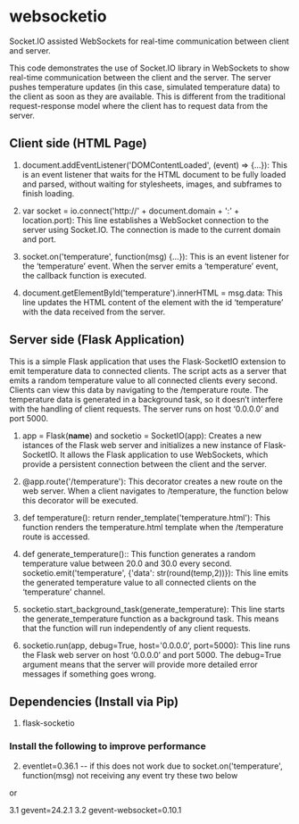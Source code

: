 # websocketio
Socket.IO assisted WebSockets for real-time communication between client and server.

This code demonstrates the use of Socket.IO library in WebSockets to show real-time communication between the client and the server. 
The server pushes temperature updates (in this case, simulated temperature data) to the client as soon as they are available. 
This is different from the traditional request-response model where the client has to request data from the server.

## Client side (HTML Page)

1. document.addEventListener('DOMContentLoaded', (event) => {...}): This is an event listener that waits for the HTML document to be fully loaded and parsed, without waiting for stylesheets, images, and subframes to finish loading.

2. var socket = io.connect('http://' + document.domain + ':' + location.port): This line establishes a WebSocket connection to the server using Socket.IO. The connection is made to the current domain and port.

3. socket.on('temperature', function(msg) {...}): This is an event listener for the ‘temperature’ event. When the server emits a ‘temperature’ event, the callback function is executed.

4. document.getElementById('temperature').innerHTML = msg.data: This line updates the HTML content of the element with the id ‘temperature’ with the data received from the server.

## Server side (Flask Application)

This is a simple Flask application that uses the Flask-SocketIO extension to emit temperature data to connected clients. The script acts as a server
that emits a random temperature value to all connected clients every second. Clients can view this data by navigating to the /temperature route. The temperature data is generated in a background task, so it doesn’t interfere with the handling of client requests. 
The server runs on host ‘0.0.0.0’ and port 5000.

1. app = Flask(__name__) and socketio = SocketIO(app): Creates a new istances of the Flask web server and initializes a new instance of Flask-SocketIO. It allows the Flask application to use WebSockets, which provide a persistent connection between the client and the server.

2. @app.route('/temperature'): This decorator creates a new route on the web server. When a client navigates to <your-server-url>/temperature, the function below this decorator will be executed.

3. def temperature(): return render_template('temperature.html'): This function renders the temperature.html template when the /temperature route is accessed.

4. def generate_temperature():: This function generates a random temperature value between 20.0 and 30.0 every second.
socketio.emit('temperature', {'data': str(round(temp,2))}): This line emits the generated temperature value to all connected clients on the ‘temperature’ channel.

5. socketio.start_background_task(generate_temperature): This line starts the generate_temperature function as a background task. This means that the function will run independently of any client requests.

6. socketio.run(app, debug=True, host='0.0.0.0', port=5000): This line runs the Flask web server on host ‘0.0.0.0’ and port 5000. The debug=True argument means that the server will provide more detailed error messages if something goes wrong.

## Dependencies (Install via Pip)
1. flask-socketio
### Install the following to improve performance
2. eventlet=0.36.1 -- if this does not work due to socket.on('temperature', function(msg) not receiving any event try these two below
   
or

3.1 gevent=24.2.1
3.2 gevent-websocket=0.10.1

